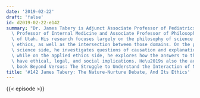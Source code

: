 ```yaml
---
date: '2019-02-22'
draft: 'false'
id: d2019-02-22-e142
summary: "Dr. James Tabery is Adjunct Associate Professor of Pediatrics, Adjunct Associate\
  \ Professor of Internal Medicine and Associate Professor of Philosophy at the University\
  \ of Utah. His research focuses largely on the philosophy of science and applied\
  \ ethics, as well as the intersection between those domains. On the philosophy of\
  \ science side, he investigates questions of causation and explanation in biology;\
  \ while on the applied ethics side, he explores how the answers to those questions\
  \ have ethical, legal, and social implications. He\u2019s also the author of the\
  \ book Beyond Versus: The Struggle to Understand the Interaction of Nature and Nurture."
title: '#142 James Tabery: The Nature-Nurture Debate, And Its Ethics'
---
```

{{< episode >}}

